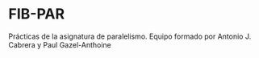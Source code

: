 # FIB-PAR

Prácticas de la asignatura de paralelismo.
Equipo formado por Antonio J. Cabrera y Paul Gazel-Anthoine
